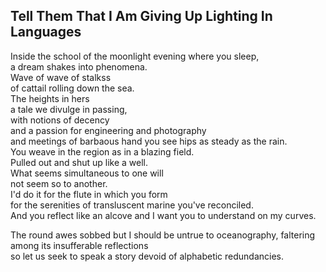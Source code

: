 Tell Them That I Am Giving Up Lighting In Languages
---------------------------------------------------
Inside the school of the moonlight evening where you sleep,  
a dream shakes into phenomena.  
Wave of wave of stalkss  
of cattail rolling down the sea.  
The heights in hers  
a tale we divulge in passing,  
with notions of decency  
and a passion for engineering and photography  
and meetings of barbaous hand you see hips as steady as the rain.  
You weave in the region as in a blazing field.  
Pulled out and shut up like a well.  
What seems simultaneous to one will  
not seem so to another.  
I'd do it for the flute in which you form  
for the serenities of transluscent marine you've reconciled.  
And you reflect like an alcove and I want you to understand on my curves.  
  
The round awes sobbed but I should be untrue to oceanography, faltering among its insufferable reflections  
so let us seek to speak a story devoid of alphabetic redundancies.  
